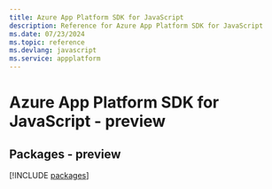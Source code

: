 ```yaml
---
title: Azure App Platform SDK for JavaScript
description: Reference for Azure App Platform SDK for JavaScript
ms.date: 07/23/2024
ms.topic: reference
ms.devlang: javascript
ms.service: appplatform
---
```

# Azure App Platform SDK for JavaScript - preview
## Packages - preview
[!INCLUDE [packages](app-platform-index.md)]